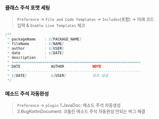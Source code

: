 ### 클래스 주석 포맷 세팅
> `Preference` &rarr; `File and Code Templates` &rarr; `Includes`(포함) &rarr; 아래 코드 입력 & `Enable Live Templates` 체크  
```java
/**
 * packageName    : ${PACKAGE_NAME}
 * fileName       : ${NAME}
 * author         : ${USER}
 * date           : ${DATE}
 * description    :
 * ===========================================================
 * DATE              AUTHOR             NOTE
 * -----------------------------------------------------------
 * ${DATE}           ${USER}            최초 생성
 */
```  

### 메소드 주석 자동완성 
> `Preference` &rarr; `plugin`
1.JavaDoc: 메소드 주석 자동생성  
2.BugKotlinDocument: 코틀린 메소드 주석 자동완성 안되는 버그 해결

